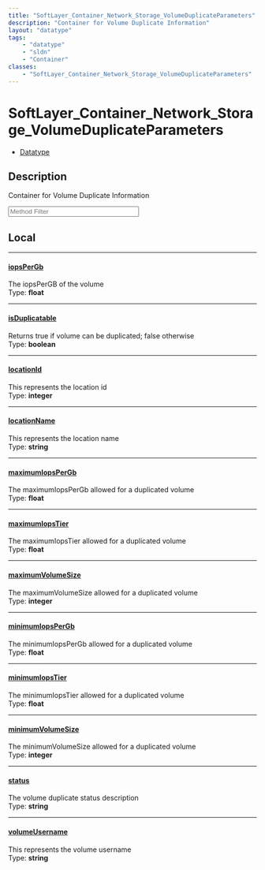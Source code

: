 ```yaml
---
title: "SoftLayer_Container_Network_Storage_VolumeDuplicateParameters"
description: "Container for Volume Duplicate Information"
layout: "datatype"
tags:
    - "datatype"
    - "sldn"
    - "Container"
classes:
    - "SoftLayer_Container_Network_Storage_VolumeDuplicateParameters"
---
```


# SoftLayer_Container_Network_Storage_VolumeDuplicateParameters
<div id='service-datatype'>
    <ul id='sldn-reference-tabs'>
        <li id='datatype'> <a href='/reference/datatypes/SoftLayer_Container_Network_Storage_VolumeDuplicateParameters' >Datatype</a></li>
    </ul>
</div>

## Description 
Container for Volume Duplicate Information 





<!-- Service Filer BEGIN -->
<div class="view-filters">
        <div class="clearfix">
            <div class="search-input-box">
                <input placeholder="Method Filter" onkeyup="titleSearch(inputId='prop-input', divId='properties', elementClass='prop-row')" 
                    type="text" id="prop-input" value="" size="30" maxlength="128" class="form-text">
            </div>
        </div>
</div>
<!-- Service Filer END -->

<div id="properties" class="content">
<div id="localProperties" class="prop-content" >

## Local
-----
[iopsPerGb]: #iopspergb
#### [iopsPerGb]
The iopsPerGB of the volume  
<span class="type-label">Type: </span>**float**

-----
[isDuplicatable]: #isduplicatable
#### [isDuplicatable]
Returns true if volume can be duplicated; false otherwise  
<span class="type-label">Type: </span>**boolean**

-----
[locationId]: #locationid
#### [locationId]
This represents the location id  
<span class="type-label">Type: </span>**integer**

-----
[locationName]: #locationname
#### [locationName]
This represents the location name  
<span class="type-label">Type: </span>**string**

-----
[maximumIopsPerGb]: #maximumiopspergb
#### [maximumIopsPerGb]
The maximumIopsPerGb allowed for a duplicated volume  
<span class="type-label">Type: </span>**float**

-----
[maximumIopsTier]: #maximumiopstier
#### [maximumIopsTier]
The maximumIopsTier allowed for a duplicated volume  
<span class="type-label">Type: </span>**float**

-----
[maximumVolumeSize]: #maximumvolumesize
#### [maximumVolumeSize]
The maximumVolumeSize allowed for a duplicated volume  
<span class="type-label">Type: </span>**integer**

-----
[minimumIopsPerGb]: #minimumiopspergb
#### [minimumIopsPerGb]
The minimumIopsPerGb allowed for a duplicated volume  
<span class="type-label">Type: </span>**float**

-----
[minimumIopsTier]: #minimumiopstier
#### [minimumIopsTier]
The minimumIopsTier allowed for a duplicated volume  
<span class="type-label">Type: </span>**float**

-----
[minimumVolumeSize]: #minimumvolumesize
#### [minimumVolumeSize]
The minimumVolumeSize allowed for a duplicated volume  
<span class="type-label">Type: </span>**integer**

-----
[status]: #status
#### [status]
The volume duplicate status description  
<span class="type-label">Type: </span>**string**

-----
[volumeUsername]: #volumeusername
#### [volumeUsername]
This represents the volume username  
<span class="type-label">Type: </span>**string**

</div>
<!-- LOCAL PROPERTY END -->

</div>


